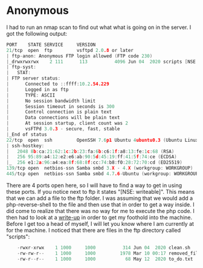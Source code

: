 # Anonymous

I had to run an nmap scan to find out what what is going on in the server. I got the following output:

```c
PORT    STATE SERVICE     VERSION
21/tcp  open  ftp         vsftpd 2.0.8 or later
| ftp-anon: Anonymous FTP login allowed (FTP code 230)
|_drwxrwxrwx    2 111      113          4096 Jun 04  2020 scripts [NSE: writeable]
| ftp-syst:
|   STAT:
| FTP server status:
|      Connected to ::ffff:10.2.54.229
|      Logged in as ftp
|      TYPE: ASCII
|      No session bandwidth limit
|      Session timeout in seconds is 300
|      Control connection is plain text
|      Data connections will be plain text
|      At session startup, client count was 2
|      vsFTPd 3.0.3 - secure, fast, stable
|_End of status
22/tcp  open  ssh         OpenSSH 7.6p1 Ubuntu 4ubuntu0.3 (Ubuntu Linux; protocol 2.0)
| ssh-hostkey:
|   2048 8b:ca:21:62:1c:2b:23:fa:6b:c6:1f:a8:13:fe:1c:68 (RSA)
|   256 95:89:a4:12:e2:e6:ab:90:5d:45:19:ff:41:5f:74:ce (ECDSA)
|_  256 e1:2a:96:a4:ea:8f:68:8f:cc:74:b8:f0:28:72:70:cd (ED25519)
139/tcp open  netbios-ssn Samba smbd 3.X - 4.X (workgroup: WORKGROUP)
445/tcp open  netbios-ssn Samba smbd 4.7.6-Ubuntu (workgroup: WORKGROUP)
```

There are 4 ports open here, so I will have to find a way to get in using these ports. If you notice next to ftp it states "\[NSE: writeable\]". This means that we can add a file to the ftp folder. I was assuming that we would add a php-reverse-shell to the file and then use that in order to get a way inside. I did come to realize that there was no way for me to execute the php code. I then had to look at a [write-up](https://m0ndzon3.blogspot.com/2020/06/tryhackme-write-up-anonymous.html) in order to get my foothold into the machine. Before I get too a head of myself, I will let you know where I am currently at for the machine. I noticed that there are files in the ftp directory called "scripts":

```c
	-rwxr-xrwx    1 1000     1000          314 Jun 04  2020 clean.sh
	-rw-rw-r--    1 1000     1000         1978 Mar 10 00:17 removed_files.log
	-rw-r--r--    1 1000     1000           68 May 12  2020 to_do.txt
```



